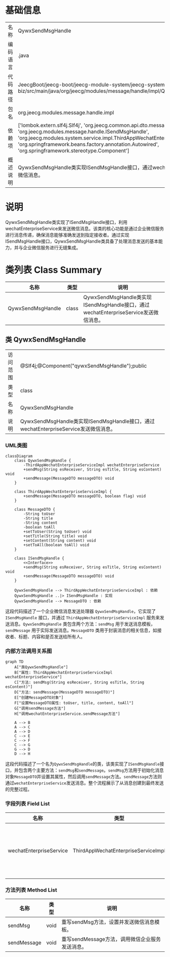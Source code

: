 # 基础信息

|      |      |
|------|------|
| 名称 | QywxSendMsgHandle |
| 编码语言 | .java |
| 代码路径 | JeecgBoot/jeecg-boot/jeecg-module-system/jeecg-system-biz/src/main/java/org/jeecg/modules/message/handle/impl/QywxSendMsgHandle.java |
| 包名 | org.jeecg.modules.message.handle.impl |
| 依赖项 | ['lombok.extern.slf4j.Slf4j', 'org.jeecg.common.api.dto.message.MessageDTO', 'org.jeecg.modules.message.handle.ISendMsgHandle', 'org.jeecg.modules.system.service.impl.ThirdAppWechatEnterpriseServiceImpl', 'org.springframework.beans.factory.annotation.Autowired', 'org.springframework.stereotype.Component'] |
| 概述说明 | QywxSendMsgHandle类实现ISendMsgHandle接口，通过wechatEnterpriseService发送微信消息。 |

# 说明

QywxSendMsgHandle类实现了ISendMsgHandle接口，利用wechatEnterpriseService来发送微信消息。该类的核心功能是通过企业微信服务进行消息传递，确保消息能够准确发送到指定接收者。通过实现ISendMsgHandle接口，QywxSendMsgHandle类具备了处理消息发送的基本能力，并与企业微信服务进行无缝集成。

# 类列表 Class Summary

| 名称   | 类型  | 说明 |
|-------|------|-------------|
| QywxSendMsgHandle | class | QywxSendMsgHandle类实现ISendMsgHandle接口，通过wechatEnterpriseService发送微信消息。 |



## 类 QywxSendMsgHandle

|      |      |
|------|------|
| 访问范围 | @Slf4j;@Component("qywxSendMsgHandle");public |
| 类型 | class |
| 名称 | QywxSendMsgHandle |
| 说明 | QywxSendMsgHandle类实现ISendMsgHandle接口，通过wechatEnterpriseService发送微信消息。 |


### UML类图

```mermaid
classDiagram
    class QywxSendMsgHandle {
        -ThirdAppWechatEnterpriseServiceImpl wechatEnterpriseService
        +sendMsg(String esReceiver, String esTitle, String esContent) void
        +sendMessage(MessageDTO messageDTO) void
    }

    class ThirdAppWechatEnterpriseServiceImpl {
        +sendMessage(MessageDTO messageDTO, boolean flag) void
    }

    class MessageDTO {
        -String toUser
        -String title
        -String content
        -boolean toAll
        +setToUser(String toUser) void
        +setTitle(String title) void
        +setContent(String content) void
        +setToAll(boolean toAll) void
    }

    class ISendMsgHandle {
        <<Interface>>
        +sendMsg(String esReceiver, String esTitle, String esContent) void
        +sendMessage(MessageDTO messageDTO) void
    }

    QywxSendMsgHandle --> ThirdAppWechatEnterpriseServiceImpl : 依赖
    QywxSendMsgHandle ..|> ISendMsgHandle : 实现
    QywxSendMsgHandle --> MessageDTO : 依赖
```

这段代码描述了一个企业微信消息发送处理器 `QywxSendMsgHandle`，它实现了 `ISendMsgHandle` 接口，并通过 `ThirdAppWechatEnterpriseServiceImpl` 服务来发送消息。`QywxSendMsgHandle` 类包含两个方法：`sendMsg` 用于发送消息模板，`sendMessage` 用于实际发送消息。`MessageDTO` 类用于封装消息的相关信息，如接收者、标题、内容和是否发送给所有人。


### 内部方法调用关系图

```mermaid
graph TD
    A["类QywxSendMsgHandle"]
    B["属性: ThirdAppWechatEnterpriseServiceImpl wechatEnterpriseService"]
    C["方法: sendMsg(String esReceiver, String esTitle, String esContent)"]
    D["方法: sendMessage(MessageDTO messageDTO)"]
    E["创建MessageDTO对象"]
    F["设置MessageDTO属性: toUser, title, content, toAll"]
    G["调用sendMessage方法"]
    H["调用wechatEnterpriseService.sendMessage方法"]

    A --> B
    A --> C
    A --> D
    C --> E
    C --> F
    C --> G
    G --> D
    D --> H
```

这段代码描述了一个名为`QywxSendMsgHandle`的类，该类实现了`ISendMsgHandle`接口，并包含两个主要方法：`sendMsg`和`sendMessage`。`sendMsg`方法用于初始化消息对象`MessageDTO`并设置其属性，然后调用`sendMessage`方法。`sendMessage`方法则通过`wechatEnterpriseService`发送消息。整个流程展示了从消息创建到最终发送的完整过程。

### 字段列表 Field List

| 名称  | 类型  | 说明 |
|-------|-------|------|
| wechatEnterpriseService | ThirdAppWechatEnterpriseServiceImpl | 自动注入微信企业服务实现类。 |

### 方法列表 Method List

| 名称  | 类型  | 说明 |
|-------|-------|------|
| sendMsg | void | 重写sendMsg方法，设置并发送微信消息模板。 |
| sendMessage | void | 重写sendMessage方法，调用微信企业服务发送消息。 |




